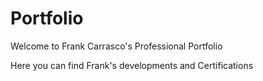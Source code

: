 # Portfolio
Welcome to Frank Carrasco's Professional Portfolio

Here you can find Frank's developments and Certifications